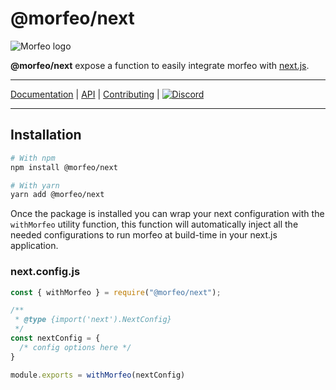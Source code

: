 # @morfeo/next

![Morfeo logo](https://morfeo.dev/img/morfeo.png)

**@morfeo/next** expose a function to easily integrate morfeo with [next.js](https://nextjs.org/).

---

[Documentation](https://morfeo.dev) | [API](https://github.com/morfeojs/morfeo) | [Contributing](https://github.com/morfeojs/morfeo/blob/main/CONTRIBUTING.md) | [![Discord](https://badgen.net/badge/icon/discord?icon=discord&label)](https://discord.gg/5hbsKMBRBh)

---

## Installation

```bash
# With npm
npm install @morfeo/next

# With yarn
yarn add @morfeo/next
```

Once the package is installed you can wrap your next configuration with the `withMorfeo` utility function,
this function will automatically inject all the needed configurations to run morfeo at build-time in your next.js application.

### next.config.js

```javascript
const { withMorfeo } = require("@morfeo/next");

/**
 * @type {import('next').NextConfig}
 */
const nextConfig = {
  /* config options here */
}

module.exports = withMorfeo(nextConfig)
```
